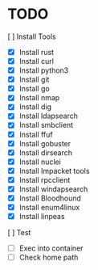 # TODO
[ ] Install Tools
 - [x] Install rust
 - [x] Install curl
 - [x] Install python3
 - [x] Install git
 - [x] Install go
 - [x] Install nmap
 - [x] Install dig
 - [x] Install ldapsearch
 - [x] Install smbclient
 - [x] Install ffuf
 - [x] Install gobuster
 - [x] Install dirsearch
 - [x] Install nuclei
 - [x] Install Impacket tools
 - [x] Install rpcclient
 - [x] Install windapsearch
 - [x] Install Bloodhound
 - [x] Install enum4linux
 - [x] Install linpeas
 
[ ] Test
 - [ ] Exec into container
 - [ ] Check home path